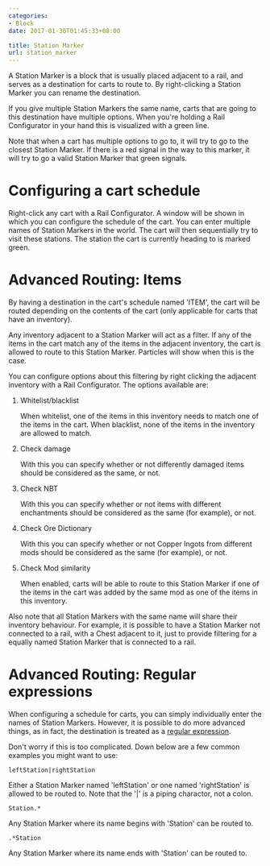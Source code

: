 ```yaml
---
categories:
- Block
date: 2017-01-30T01:45:33+08:00

title: Station Marker
url: station_marker
---
```


A Station Marker is a block that is usually placed adjacent to a rail, and serves as a destination for carts to route to. By right-clicking a Station Marker you can rename the destination.

If you give multiple Station Markers the same name, carts that are going to this destination have multiple options. When you're holding a Rail Configurator in your hand this is visualized with a green line.

Note that when a cart has multiple options to go to, it will try to go to the closest Station Marker. If there is a red signal in the way to this marker, it will try to go a valid Station Marker that green signals.

# Configuring a cart schedule

Right-click any cart with a Rail Configurator. A window will be shown in which you can configure the schedule of the cart. You can enter multiple names of Station Markers in the world. The cart will then sequentially try to visit these stations. The station the cart is currently heading to is marked green.

# Advanced Routing: Items

By having a destination in the cart's schedule named 'ITEM', the cart will be routed depending on the contents of the cart (only applicable for carts that have an inventory).

Any inventory adjacent to a Station Marker will act as a filter. If any of the items in the cart match any of the items in the adjacent inventory, the cart is allowed to route to this Station Marker. Particles will show when this is the case.

You can configure options about this filtering by right clicking the adjacent inventory with a Rail Configurator. The options available are:

 1. Whitelist/blacklist 

    When whitelist, one of the items in this inventory needs to match one of the items in the cart. When blacklist, none of the items in the inventory are allowed to match.
  
 2. Check damage 
 
    With this you can specify whether or not differently damaged items should be considered as the same, or not.

 3. Check NBT 

    With this you can specify whether or not items with different enchantments should be considered as the same (for example), or not.

 4. Check Ore Dictionary 
 
    With this you can specify whether or not Copper Ingots from different mods should be considered as the same (for example), or not.

 5. Check Mod similarity 
 
    When enabled, carts will be able to route to this Station Marker if one of the items in the cart was added by the same mod as one of the items in this inventory.

Also note that all Station Markers with the same name will share their inventory behaviour. For example, it is possible to have a Station Marker not connected to a rail, with a Chest adjacent to it, just to provide filtering for a equally named Station Marker that is connected to a rail.

# Advanced Routing: Regular expressions

When configuring a schedule for carts, you can simply individually enter the names of Station Markers. However, it is possible to do more advanced things, as in fact, the destination is treated as a [regular expression](http://www.regular-expressions.info/).

Don't worry if this is too complicated. Down below are a few common examples you might want to use:

    leftStation|rightStation 

Either a Station Marker named 'leftStation' or one named 'rightStation' is allowed to be routed to. Note that the '|' is a piping charactor, not a colon.

    Station.* 

Any Station Marker where its name begins with 'Station' can be routed to.

    .*Station 

Any Station Marker where its name ends with 'Station' can be routed to.
